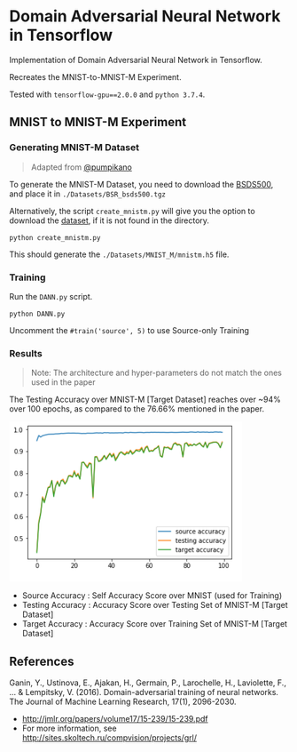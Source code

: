 # Domain Adversarial Neural Network in Tensorflow

Implementation of Domain Adversarial Neural Network in Tensorflow.

Recreates the MNIST-to-MNIST-M Experiment.

Tested with `tensorflow-gpu==2.0.0` and `python 3.7.4`.

## MNIST to MNIST-M Experiment
### Generating MNIST-M Dataset

> Adapted from [@pumpikano](https://github.com/pumpikano/tf-dann/blob/master/create_mnistm.py)

To generate the MNIST-M Dataset, you need to download the [BSDS500](https://www2.eecs.berkeley.edu/Research/Projects/CS/vision/grouping/resources.html#bsds500), and place it in `./Datasets/BSR_bsds500.tgz`

Alternatively, the script `create_mnistm.py` will give you the option to download the [dataset](http://www.eecs.berkeley.edu/Research/Projects/CS/vision/grouping/BSR/BSR_bsds500.tgz), if it is not found in the directory.

    python create_mnistm.py

This should generate the `./Datasets/MNIST_M/mnistm.h5` file.

### Training

Run the `DANN.py` script.

    python DANN.py

Uncomment the `#train('source', 5)` to use Source-only Training

### Results
> Note: The architecture and hyper-parameters do not match the ones used in the paper

The Testing Accuracy over MNIST-M [Target Dataset] reaches over ~94% over 100 epochs, as compared to the 76.66% mentioned in the paper.

![Accuracy Graph](./img/Graph.PNG "Accuracy Graph")

* Source Accuracy : Self Accuracy Score over MNIST (used for Training)
* Testing Accuracy : Accuracy Score over Testing Set of MNIST-M [Target Dataset]
* Target Accuracy : Accuracy Score over Training Set of MNIST-M [Target Dataset]


## References

Ganin, Y., Ustinova, E., Ajakan, H., Germain, P., Larochelle, H., Laviolette, F., ... & Lempitsky, V. (2016). Domain-adversarial training of neural networks. The Journal of Machine Learning Research, 17(1), 2096-2030.

 * http://jmlr.org/papers/volume17/15-239/15-239.pdf
 * For more information, see http://sites.skoltech.ru/compvision/projects/grl/

